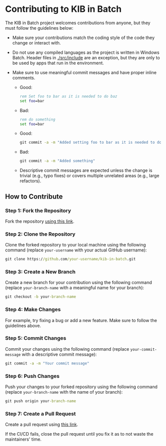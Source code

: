 # Contributing to KIB in Batch

The KIB in Batch project welcomes contributions from anyone, but they must follow the guidelines below:

* Make sure your contributions match the coding style of the code they change or interact with.
* Do not use any compiled languages as the project is written in Windows Batch. Header files in [./src/include](./src/include/) are an exception, but they are only to be used by apps that run in the environment.
* Make sure to use meaningful commit messages and have proper inline comments.

  * Good:

    ```bat
    rem Set foo to bar as it is needed to do baz
    set foo=bar
    ```

  * Bad:

    ```bat
    rem do something
    set foo=bar
    ```
  
  * Good:

    ```bat
    git commit -a -m "Added setting foo to bar as it is needed to do baz"
    ```
  
  * Bad:

    ```bat
    git commit -a -m "Added something"
    ```

  * Descriptive commit messages are expected unless the change is trivial (e.g., typo fixes) or covers multiple unrelated areas (e.g., large refactors).

## How to Contribute

### Step 1: Fork the Repository

Fork the repository [using this link](https://github.com/KIB-in-Batch/kib-in-batch/fork).

### Step 2: Clone the Repository

Clone the forked repository to your local machine using the following command (replace `your-username` with your actual GitHub username):

```bat
git clone https://github.com/your-username/kib-in-batch.git
```

### Step 3: Create a New Branch

Create a new branch for your contribution using the following command (replace `your-branch-name` with a meaningful name for your branch):

```bat
git checkout -b your-branch-name
```

### Step 4: Make Changes

For example, try fixing a bug or add a new feature. Make sure to follow the guidelines above.

### Step 5: Commit Changes

Commit your changes using the following command (replace `your-commit-message` with a descriptive commit message):

```bat
git commit -a -m "Your commit message"
```

### Step 6: Push Changes

Push your changes to your forked repository using the following command (replace `your-branch-name` with the name of your branch):

```bat
git push origin your-branch-name
```

### Step 7: Create a Pull Request

Create a pull request using [this link](https://github.com/KIB-in-Batch/kib-in-batch/compare).

If the CI/CD fails, close the pull request until you fix it as to not waste the maintainers' time.
